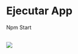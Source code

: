 # Ejecutar App

Npm Start

<br>
<img heigth="400" src="https://i.ibb.co/vBRHqfX/Captura-de-Pantalla-2021-08-05-a-la-s-2-46-45-p-m.png">
